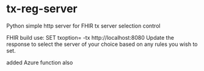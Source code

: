 # tx-reg-server
Python simple http server for FHIR tx server selection control

FHIR build use: SET txoption= -tx http://localhost:8080 
Update the response to select the server of your choice based on any rules you wish to set.

added Azure function also
